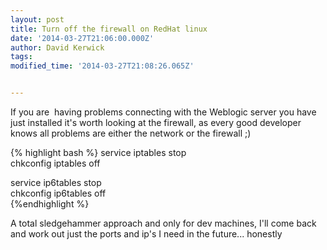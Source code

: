 ```yaml
---
layout: post
title: Turn off the firewall on RedHat linux
date: '2014-03-27T21:06:00.000Z'
author: David Kerwick
tags: 
modified_time: '2014-03-27T21:08:26.065Z'


---
```


If you are  having problems connecting with the Weblogic server you have just installed it's worth looking at the firewall, as every good developer knows all problems are either the network or the firewall ;)  

{% highlight bash %} 
service iptables stop  
chkconfig iptables off  

service ip6tables stop  
chkconfig ip6tables off  
{%endhighlight %} 

A total sledgehammer approach and only for dev machines, I'll come back and work out just the ports and ip's I need in the future... honestly